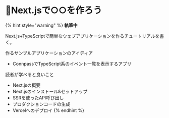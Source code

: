 # 🚧Next.jsで○○を作ろう



{% hint style="warning" %}
**執筆中**

Next.js+TypeScriptで簡単なウェブアプリケーションを作るチュートリアルを書く。

作るサンプルアプリケーションのアイディア

* ConnpassでTypeScript系のイベント一覧を表示するアプリ

読者が学べると良いこと

* Next.jsの概要
* Next.jsのインストール&セットアップ
* SSRを使ったAPI呼び出し
* プロダクションコードの生成
* Vercelへのデプロイ
{% endhint %}

